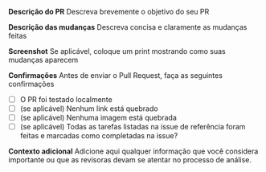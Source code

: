 **Descrição do PR**
Descreva brevemente o objetivo do seu PR

**Descrição das mudanças**
Descreva concisa e claramente as mudanças feitas

**Screenshot**
Se aplicável, coloque um print mostrando como suas mudanças aparecem

**Confirmações**
Antes de enviar o Pull Request, faça as seguintes confirmações
- [ ] O PR foi testado localmente
- [ ] (se aplicável) Nenhum link está quebrado
- [ ] (se aplicável) Nenhuma imagem está quebrada
- [ ] (se aplicável) Todas as tarefas listadas na issue de referência foram feitas e marcadas como completadas na issue?

**Contexto adicional**
Adicione aqui qualquer informação que você considera importante ou que as
revisoras devam se atentar no processo de análise.
